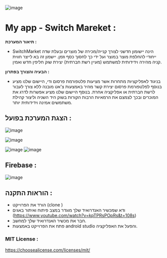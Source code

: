 ![image](https://user-images.githubusercontent.com/74238558/148085187-8c59cdab-c0aa-4ce4-ac11-9d0ca9209802.png)
# My app - Switch Mareket : 

**תיאור המערכת :** 

* SwitchMarket הינה יישומון חדשני לצורך קנייה/מכירה של מוצרים ובעלת שדה ייחודי להחלפת מוצר במוצר ועל ידי כך לחסוך כסף וזמן.
יישמון זה בא לייצר חווית קניה מהירה וידידותית למשתמש (מעיין רשת חברתית) יצירת שוק חליפין חדש ואמין.

**הבעיה והצורך בפתרון :** 

* בניגוד לאפליקציות מתחרות אשר מציעות פלטפורמת פרסום ודי, היישום שלנו מציע בנוסף לפלטפורמת פרסום יצירת קשר מהיר באמצעות צ'אט מובנה ללא צורך לעבור לרשת חברתית או אפליקציה אחרת.
בנוסף היישום שלנו מציע אפשרות לדרג את המוכרים ובכך לצמצם את הרמאיות הרבות הקורות בשוק היד השניה וליצור קהילת משתמשים אמינה וידידותית יותר.

## הצגת המערכת בפועל : 
![image](https://user-images.githubusercontent.com/74238558/148086702-7da3d645-2248-4074-8dad-3c2e638fc25d.png)

![image](https://user-images.githubusercontent.com/74238558/148086821-7f334d5f-f2f4-4b7a-8e05-9710a65e3463.png)

![image](https://user-images.githubusercontent.com/74238558/148086936-aefac972-b8d5-4856-998e-b3eb4507ecdd.png)
![image](https://user-images.githubusercontent.com/74238558/148087046-da0a8d98-3777-4d0e-95ab-b35c012b2601.png)

## Firebase : 
![image](https://user-images.githubusercontent.com/74238558/148088499-a348ac72-1a31-45dd-b940-1d26b12e7c83.png)



## הוראות התקנה : 
- הורד את הפרוייקט (clone ) 
- ודא שמכשיר האנדרואיד שלך מוגדר במצב פיתוח ואיתור באגים (https://www.youtube.com/watch?v=kpTPRsPOpRs&t=108s)
- חבר את מכשיר האנדרואיד שלך למחשב.
- פתח את הפרוייקט באמצעות android studio והפעל את האפליקציה. 

### MIT License :
https://choosealicense.com/licenses/mit/

